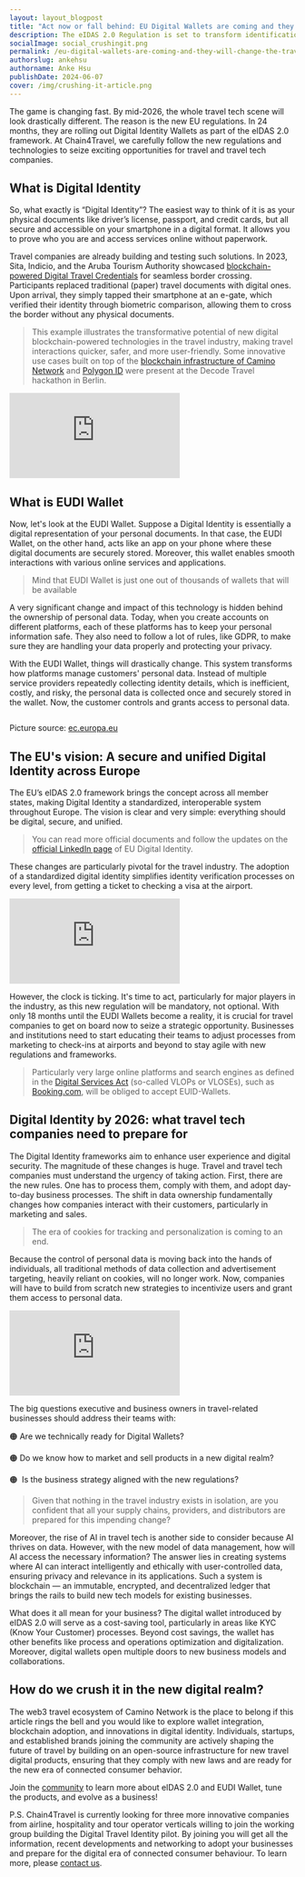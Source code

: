 ```yaml
---
layout: layout_blogpost
title: "Act now or fall behind: EU Digital Wallets are coming and they will change the travel game"
description: The eIDAS 2.0 Regulation is set to transform identification, authentication, and proofs across the EU with immense impact on personal lives as well as businesses. Is the travel industry ready for digital identities and digital travelers?
socialImage: social_crushingit.png
permalink: /eu-digital-wallets-are-coming-and-they-will-change-the-travel-game/
authorslug: ankehsu
authorname: Anke Hsu
publishDate: 2024-06-07
cover: /img/crushing-it-article.png
---
```


The game is changing fast. By mid-2026, the whole travel tech scene will look drastically different. The reason is the new EU regulations. In 24 months, they are rolling out Digital Identity Wallets as part of the eIDAS 2.0 framework. At Chain4Travel, we carefully follow the new regulations and technologies to seize exciting opportunities for travel and travel tech companies.

## What is Digital Identity

So, what exactly is “Digital Identity”? The easiest way to think of it is as your physical documents like driver’s license, passport, and credit cards, but all secure and accessible on your smartphone in a digital format. It allows you to prove who you are and access services online without paperwork.

Travel companies are already building and testing such solutions. In 2023, Sita, Indicio, and the Aruba Tourism Authority showcased [blockchain-powered Digital Travel Credentials](https://www.phocuswire.com/after-successful-test-sita-indicio-advance-digital-travel-id) for seamless border crossing. Participants replaced traditional (paper) travel documents with digital ones. Upon arrival, they simply tapped their smartphone at an e-gate, which verified their identity through biometric comparison, allowing them to cross the border without any physical documents.

> This example illustrates the transformative potential of new digital blockchain-powered technologies in the travel industry, making travel interactions quicker, safer, and more user-friendly. Some innovative use cases built on top of the [blockchain infrastructure of Camino Network](https://www.notion.so/3d097523b1ee454c9db8cbdf8c594205?pvs=21) and [Polygon ID](https://devs.polygonid.com/) were present at the Decode Travel hackathon in Berlin.

<div class="max-w-screen-md mx-auto">
<div class="video-container">
<iframe src="https://www.youtube-nocookie.com/embed/dTdjPTaAato" title="YouTube video player" frameborder="0" allow="accelerometer; autoplay; clipboard-write; encrypted-media; gyroscope; picture-in-picture" allowfullscreen></iframe>
</div>
</div>

## What is EUDI Wallet

Now, let's look at the EUDI Wallet. Suppose a Digital Identity is essentially a digital representation of your personal documents. In that case, the EUDI Wallet, on the other hand, acts like an app on your phone where these digital documents are securely stored. Moreover, this wallet enables smooth interactions with various online services and applications.

> Mind that EUDI Wallet is just one out of thousands of wallets that will be available

A very significant change and impact of this technology is hidden behind the ownership of personal data. Today, when you create accounts on different platforms, each of these platforms has to keep your personal information safe. They also need to follow a lot of rules, like GDPR, to make sure they are handling your data properly and protecting your privacy.

With the EUDI Wallet, things will drastically change. This system transforms how platforms manage customers' personal data. Instead of multiple service providers repeatedly collecting identity details, which is inefficient, costly, and risky, the personal data is collected once and securely stored in the wallet. Now, the customer controls and grants access to personal data.

<img class="border border-gray-200 rounded-lg" src="/img/fomo-series-img-01.png" alt="">

Picture source: [ec.europa.eu](https://ec.europa.eu)

## **The EU's vision: A secure and unified Digital Identity across Europe**

The EU’s eIDAS 2.0 framework brings the concept across all member states, making Digital Identity a standardized, interoperable system throughout Europe. The vision is clear and very simple: everything should be digital, secure, and unified. 

> You can read more official documents and follow the updates on the [official LinkedIn page](https://www.linkedin.com/company/eu-digital-identity-wallet/posts/?feedView=all) of EU Digital Identity.
> 

These changes are particularly pivotal for the travel industry. The adoption of a standardized digital identity simplifies identity verification processes on every level, from getting a ticket to checking a visa at the airport.

<div class="max-w-screen-md mx-auto">
<div class="video-container">
<iframe src="https://www.youtube-nocookie.com/embed/AynHulTaafk" title="YouTube video player" frameborder="0" allow="accelerometer; autoplay; clipboard-write; encrypted-media; gyroscope; picture-in-picture" allowfullscreen></iframe>
</div>
</div>

However, the clock is ticking. It's time to act, particularly for major players in the industry, as this new regulation will be mandatory, not optional. With only 18 months until the EUDI Wallets become a reality, it is crucial for travel companies to get on board now to seize a strategic opportunity. Businesses and institutions need to start educating their teams to adjust processes from marketing to check-ins at airports and beyond to stay agile with new regulations and frameworks.

> Particularly very large online platforms and search engines as defined in the [Digital Services Act](https://ec.europa.eu/commission/presscorner/detail/de/IP_23_2413) (so-called VLOPs or VLOSEs), such as [Booking.com](http://Booking.com), will be obliged to accept EUID-Wallets.
> 

## Digital Identity by 2026: what travel tech companies need to prepare for

The Digital Identity frameworks aim to enhance user experience and digital security. The magnitude of these changes is huge. Travel and travel tech companies must understand the urgency of taking action. First, there are the new rules. One has to process them, comply with them, and adopt day-to-day business processes. The shift in data ownership fundamentally changes how companies interact with their customers, particularly in marketing and sales.

> The era of cookies for tracking and personalization is coming to an end.
> 

Because the control of personal data is moving back into the hands of individuals, all traditional methods of data collection and advertisement targeting, heavily reliant on cookies, will no longer work. Now, companies will have to build from scratch new strategies to incentivize users and grant them access to personal data. 

<div class="max-w-screen-md mx-auto">
<div class="video-container">
<iframe src="https://www.youtube-nocookie.com/embed/lz1mlL_MRPo" title="YouTube video player" frameborder="0" allow="accelerometer; autoplay; clipboard-write; encrypted-media; gyroscope; picture-in-picture" allowfullscreen></iframe>
</div>
</div>

The big questions executive and business owners in travel-related businesses should address their teams with: 

🟠 Are we technically ready for Digital Wallets? 

🟠 Do we know how to market and sell products in a new digital realm?

🟠  Is the business strategy aligned with the new regulations?

> Given that nothing in the travel industry exists in isolation, are you confident that all your supply chains, providers, and distributors are prepared for this impending change?
> 

Moreover, the rise of AI in travel tech is another side to consider because AI thrives on data. However, with the new model of data management, how will AI access the necessary information? The answer lies in creating systems where AI can interact intelligently and ethically with user-controlled data, ensuring privacy and relevance in its applications. Such a system is blockchain — an immutable, encrypted, and decentralized ledger that brings the rails to build new tech models for existing businesses.

What does it all mean for your business? The digital wallet introduced by eIDAS 2.0 will serve as a cost-saving tool, particularly in areas like KYC (Know Your Customer) processes. Beyond cost savings, the wallet has other benefits like process and operations optimization and digitalization. Moreover, digital wallets open multiple doors to new business models and collaborations.

## How do we crush it in the new digital realm?

The web3 travel ecosystem of Camino Network is the place to belong if this article rings the bell and you would like to explore wallet integration, blockchain adoption, and innovations in digital identity. Individuals, startups, and established brands joining the community are actively shaping the future of travel by building on an open-source infrastructure for new travel digital products, ensuring that they comply with new laws and are ready for the new era of connected consumer behavior. 

Join the [community](https://camino.network/validators/) to learn more about eIDAS 2.0 and EUDI Wallet, tune the products, and evolve as a business! 

P.S. Chain4Travel is currently looking for three more innovative companies from airline, hospitality and tour operator verticals willing to join the working group building the Digital Travel Identity pilot. By joining you will get all the information, recent developments and networking to adopt your businesses and prepare for the digital era of connected consumer behaviour. To learn more, please [contact us](https://chain4travel.com/contact/).